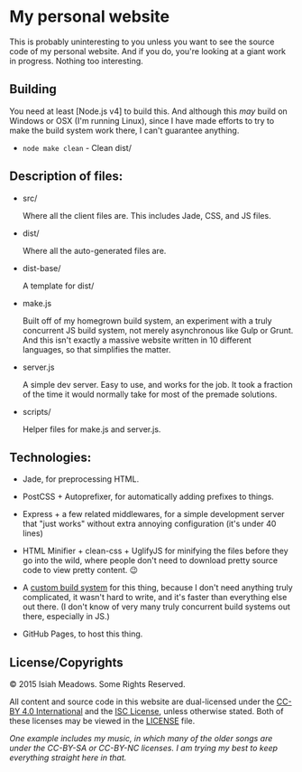 # My personal website

This is probably uninteresting to you unless you want to see the source code of
my personal website. And if you do, you're looking at a giant work in progress.
Nothing too interesting.

## Building

You need at least [Node.js v4] to build this. And although this *may* build on
Windows or OSX (I'm running Linux), since I have made efforts to try to make
the build system work there, I can't guarantee anything.

- `node make clean` - Clean dist/

## Description of files:

  - src/

    Where all the client files are. This includes Jade, CSS, and JS files.

  - dist/

    Where all the auto-generated files are.

  - dist-base/

    A template for dist/

  - make.js

    Built off of my homegrown build system, an experiment with a truly
    concurrent JS build system, not merely asynchronous like Gulp or Grunt. And
    this isn't exactly a massive website written in 10 different languages, so
    that simplifies the matter.

  - server.js

    A simple dev server. Easy to use, and works for the job. It took a fraction
    of the time it would normally take for most of the premade solutions.

  - scripts/

    Helper files for make.js and server.js.

## Technologies:

  - Jade, for preprocessing HTML.

  - PostCSS + Autoprefixer, for automatically adding prefixes to things.

  - Express + a few related middlewares, for a simple development server that
    "just works" without extra annoying configuration (it's under 40 lines)

  - HTML Minifier + clean-css + UglifyJS for minifying the files before they go
    into the wild, where people don't need to download pretty source code to
    view pretty content. :wink:

  - A [custom build system](https://github.com/isiahmeadows/website/blob/master/make.js)
    for this thing, because I don't need anything truly complicated, it wasn't
    hard to write, and it's faster than everything else out there. (I don't know
    of very many truly concurrent build systems out there, especially in JS.)

  - GitHub Pages, to host this thing.

## License/Copyrights

&copy; 2015 Isiah Meadows. Some Rights Reserved.

All content and source code in this website are dual-licensed under the
[CC-BY 4.0 International](https://creativecommons.org/licenses/by/4.0/) and the
[ISC License](https://opensource.org/licenses/ISC), unless otherwise stated.
Both of these licenses may be viewed in the
[LICENSE](https://github.com/isiahmeadows/website/blob/master/LICENSE) file.

*One example includes my music, in which many of the older songs are under the
CC-BY-SA or CC-BY-NC licenses. I am trying my best to keep everything straight
here in that.*
